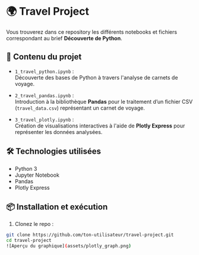 # 🌍 Travel Project

Vous trouverez dans ce repository les différents notebooks et fichiers correspondant au brief **Découverte de Python**.

## 📁 Contenu du projet

- `1_travel_python.ipynb` :  
  Découverte des bases de Python à travers l'analyse de carnets de voyage.

- `2_travel_pandas.ipynb` :  
  Introduction à la bibliothèque **Pandas** pour le traitement d’un fichier CSV (`travel_data.csv`) représentant un carnet de voyage.

- `3_travel_plotly.ipynb` :  
  Création de visualisations interactives à l'aide de **Plotly Express** pour représenter les données analysées.

## 🛠️ Technologies utilisées

- Python 3
- Jupyter Notebook
- Pandas
- Plotly Express

## 📦 Installation et exécution

1. Clonez le repo :

```bash
git clone https://github.com/ton-utilisateur/travel-project.git
cd travel-project
![Aperçu du graphique](assets/plotly_graph.png)

